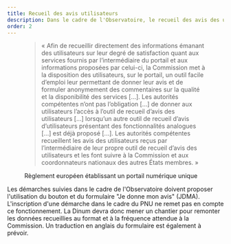 ```yaml
---
title: Recueil des avis utilisateurs
description: Dans le cadre de l'Observatoire, le recueil des avis des utilisateurs se fait par le bouton et le formulaire "Je donne mon avis"
order: 2
---
```


<figure class="fr-quote">
	<blockquote>
		<p>« Afin de recueillir directement des informations émanant des utilisateurs sur leur degré de satisfaction quant aux services fournis par l’intermédiaire du portail et aux informations proposées par celui-ci, la Commission met à la disposition des utilisateurs, sur le portail, un outil facile d’emploi leur permettant de donner leur avis et de formuler anonymement des commentaires sur la qualité et la disponibilité des services [...]. Les autorités compétentes n’ont pas l’obligation [...] de donner aux utilisateurs l’accès à l’outil de recueil d’avis des utilisateurs  [...] lorsqu’un autre outil de recueil d’avis d’utilisateurs présentant des fonctionnalités analogues  [...] est déjà proposé  [...]. Les autorités compétentes recueillent les avis des utilisateurs reçus par l’intermédiaire de leur propre outil de recueil d’avis des utilisateurs et les font suivre à la Commission et aux coordonnateurs nationaux des autres États membres. »</p>
	</blockquote>
	<figcaption>
		<p class=“fr-quote__source”>Règlement européen établissant un portail numérique unique</p>
	</figcaption>
</figure>

Les démarches suivies dans le cadre de l'Observatoire doivent proposer l'utilisation du bouton et du formulaire "Je donne mon avis" (JDMA). L'inscription d'une démarche dans le cadre du PNU ne remet pas en compte ce fonctionnement. La Dinum devra donc mener un chantier pour remonter les données recueillies au format et à la fréquence attendue à la Commission. Un traduction en anglais du formulaire est également à prévoir.

